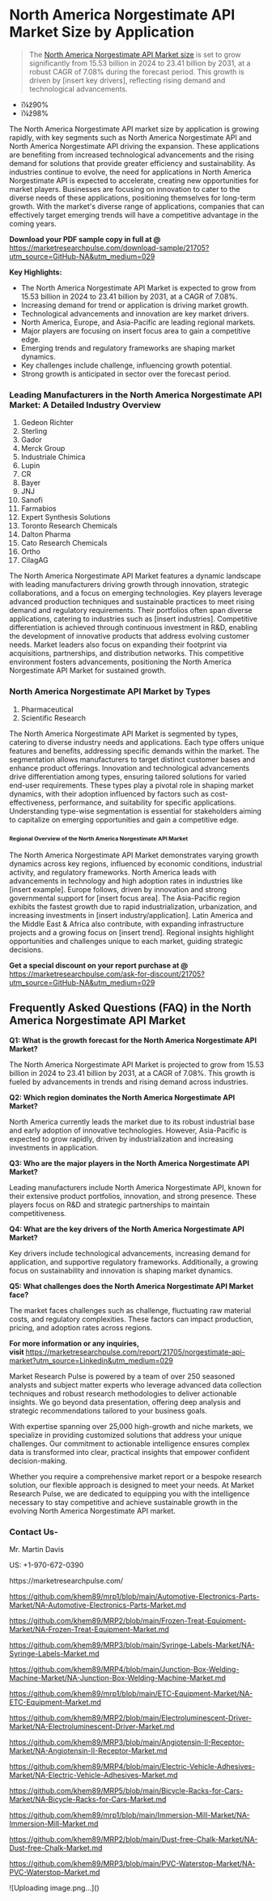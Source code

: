 <h1>North America Norgestimate API Market&nbsp;Size by Application</h1><blockquote><p>The <a href="https://marketresearchpulse.com/download-sample/21705?utm_source=GitHub-NA&amp;utm_medium=029">North America Norgestimate API Market size</a> is set to grow significantly from 15.53 billion in 2024 to 23.41 billion by 2031, at a robust CAGR of 7.08% during the forecast period. This growth is driven by [insert key drivers], reflecting rising demand and technological advancements.</p></blockquote><ul><li>ï¼ž90%<li> ï¼ž98%</li></ul><p>The North America Norgestimate API market size by application is growing rapidly, with key segments such as North America Norgestimate API and North America Norgestimate API driving the expansion. These applications are benefiting from increased technological advancements and the rising demand for solutions that provide greater efficiency and sustainability. As industries continue to evolve, the need for applications in North America Norgestimate API is expected to accelerate, creating new opportunities for market players. Businesses are focusing on innovation to cater to the diverse needs of these applications, positioning themselves for long-term growth. With the market's diverse range of applications, companies that can effectively target emerging trends will have a competitive advantage in the coming years.</p><p><strong>Download your PDF sample copy in full at @ </strong><a href="https://marketresearchpulse.com/download-sample/21705?utm_source=GitHub-NA&amp;utm_medium=029">https://marketresearchpulse.com/download-sample/21705?utm_source=GitHub-NA&amp;utm_medium=029</a></p><p><strong>Key Highlights: </strong></p><ul><li>The North America Norgestimate API Market is expected to grow from 15.53 billion in 2024 to 23.41 billion by 2031, at a CAGR of 7.08%.</li><li>Increasing demand for trend or application is driving market growth.</li><li>Technological advancements and innovation are key market drivers.</li><li>North America, Europe, and Asia-Pacific are leading regional markets.</li><li>Major players are focusing on insert focus area to gain a competitive edge.</li><li>Emerging trends and regulatory frameworks are shaping market dynamics.</li><li>Key challenges include challenge, influencing growth potential.</li><li>Strong growth is anticipated in sector over the forecast period.</li></ul><h3>Leading Manufacturers in the North America Norgestimate API Market: A Detailed Industry Overview</h3><ol><li>Gedeon Richter</li><li>Sterling</li><li>Gador</li><li>Merck Group</li><li>Industriale Chimica</li><li>Lupin</li><li>CR</li><li>Bayer</li><li>JNJ</li><li>Sanofi</li><li>Farmabios</li><li>Expert Synthesis Solutions</li><li>Toronto Research Chemicals</li><li>Dalton Pharma</li><li>Cato Research Chemicals</li><li>Ortho</li><li>CilagAG</li></ol><div class="flex max-w-full flex-col flex-grow"><div class="min-h-8 text-message flex w-full flex-col items-end gap-2 whitespace-normal break-words [.text-message+&amp;]:mt-5" dir="auto" data-message-author-role="assistant" data-message-id="fd8432e4-4910-450d-b182-61b7bfb0a01f" data-message-model-slug="gpt-4o"><div class="flex w-full flex-col gap-1 empty:hidden first:pt-[3px]"><div class="markdown prose w-full break-words dark:prose-invert light"><p>The North America Norgestimate API Market features a dynamic landscape with leading manufacturers driving growth through innovation, strategic collaborations, and a focus on emerging technologies. Key players leverage advanced production techniques and sustainable practices to meet rising demand and regulatory requirements. Their portfolios often span diverse applications, catering to industries such as [insert industries]. Competitive differentiation is achieved through continuous investment in R&amp;D, enabling the development of innovative products that address evolving customer needs. Market leaders also focus on expanding their footprint via acquisitions, partnerships, and distribution networks. This competitive environment fosters advancements, positioning the North America Norgestimate API Market for sustained growth.</p></div></div></div></div><h3>North America Norgestimate API Market by Types</h3><ol><li>Pharmaceutical<li> Scientific Research</li></ol><div class="flex max-w-full flex-col flex-grow"><div class="min-h-8 text-message flex w-full flex-col items-end gap-2 whitespace-normal break-words [.text-message+&amp;]:mt-5" dir="auto" data-message-author-role="assistant" data-message-id="084470be-0bb7-4664-bddf-5156b4f41249" data-message-model-slug="gpt-4o-mini"><div class="flex w-full flex-col gap-1 empty:hidden first:pt-[3px]"><div class="markdown prose w-full break-words dark:prose-invert light"><p>The North America Norgestimate API Market is segmented by types, catering to diverse industry needs and applications. Each type offers unique features and benefits, addressing specific demands within the market. The segmentation allows manufacturers to target distinct customer bases and enhance product offerings. Innovation and technological advancements drive differentiation among types, ensuring tailored solutions for varied end-user requirements. These types play a pivotal role in shaping market dynamics, with their adoption influenced by factors such as cost-effectiveness, performance, and suitability for specific applications. Understanding type-wise segmentation is essential for stakeholders aiming to capitalize on emerging opportunities and gain a competitive edge.</p></div></div></div></div><h3><span style="font-size: 11px;">Regional Overview of the North America Norgestimate API Market</span></h3><div class="flex max-w-full flex-col flex-grow"><div class="min-h-8 text-message flex w-full flex-col items-end gap-2 whitespace-normal break-words [.text-message+&amp;]:mt-5" dir="auto" data-message-author-role="assistant" data-message-id="e9038762-ce64-4e30-91c9-9bd413514231" data-message-model-slug="gpt-4o-mini"><div class="flex w-full flex-col gap-1 empty:hidden first:pt-[3px]"><div class="markdown prose w-full break-words dark:prose-invert light"><p>The North America Norgestimate API Market demonstrates varying growth dynamics across key regions, influenced by economic conditions, industrial activity, and regulatory frameworks. North America leads with advancements in technology and high adoption rates in industries like [insert example]. Europe follows, driven by innovation and strong governmental support for [insert focus area]. The Asia-Pacific region exhibits the fastest growth due to rapid industrialization, urbanization, and increasing investments in [insert industry/application]. Latin America and the Middle East &amp; Africa also contribute, with expanding infrastructure projects and a growing focus on [insert trend]. Regional insights highlight opportunities and challenges unique to each market, guiding strategic decisions.</p></div></div></div></div><p><strong>Get a special discount on your report purchase at @ </strong><a href="https://marketresearchpulse.com/ask-for-discount/21705?utm_source=GitHub-NA&amp;utm_medium=029">https://marketresearchpulse.com/ask-for-discount/21705?utm_source=GitHub-NA&amp;utm_medium=029</a></p><h2>Frequently Asked Questions (FAQ) in the North America Norgestimate API Market</h2><p><strong>Q1: What is the growth forecast for the North America Norgestimate API Market?</strong></p><p>The North America Norgestimate API Market is projected to grow from 15.53 billion in 2024 to 23.41 billion by 2031, at a CAGR of 7.08%. This growth is fueled by advancements in trends and rising demand across industries.</p><p><strong>Q2: Which region dominates the North America Norgestimate API Market?</strong></p><p>North America currently leads the market due to its robust industrial base and early adoption of innovative technologies. However, Asia-Pacific is expected to grow rapidly, driven by industrialization and increasing investments in application.</p><p><strong>Q3: Who are the major players in the North America Norgestimate API Market?</strong></p><p>Leading manufacturers include North America Norgestimate API, known for their extensive product portfolios, innovation, and strong presence. These players focus on R&amp;D and strategic partnerships to maintain competitiveness.</p><p><strong>Q4: What are the key drivers of the North America Norgestimate API Market?</strong></p><p>Key drivers include technological advancements, increasing demand for application, and supportive regulatory frameworks. Additionally, a growing focus on sustainability and innovation is shaping market dynamics.</p><p><strong>Q5: What challenges does the North America Norgestimate API Market face?</strong></p><p>The market faces challenges such as challenge, fluctuating raw material costs, and regulatory complexities. These factors can impact production, pricing, and adoption rates across regions.</p><p><strong>For more information or any inquiries, visit&nbsp;</strong><a href="https://marketresearchpulse.com/report/21705/norgestimate-api-market?utm_source=Linkedin&utm_medium=029">https://marketresearchpulse.com/report/21705/norgestimate-api-market?utm_source=Linkedin&utm_medium=029</a></p><p>Market Research Pulse is powered by a team of over 250 seasoned analysts and subject matter experts who leverage advanced data collection techniques and robust research methodologies to deliver actionable insights. We go beyond data presentation, offering deep analysis and strategic recommendations tailored to your business goals.</p><p>With expertise spanning over 25,000 high-growth and niche markets, we specialize in providing customized solutions that address your unique challenges. Our commitment to actionable intelligence ensures complex data is transformed into clear, practical insights that empower confident decision-making.</p><p>Whether you require a comprehensive market report or a bespoke research solution, our flexible approach is designed to meet your needs. At Market Research Pulse, we are dedicated to equipping you with the intelligence necessary to stay competitive and achieve sustainable growth in the evolving North America Norgestimate API market.</p><h3><strong>Contact Us-</strong></h3><p>Mr. Martin Davis</p><p>US: +1-970-672-0390</p><p>https://marketresearchpulse.com/</p><p><a href="https://github.com/khem89/mrp1/blob/main/Automotive-Electronics-Parts-Market/NA-Automotive-Electronics-Parts-Market.md">https://github.com/khem89/mrp1/blob/main/Automotive-Electronics-Parts-Market/NA-Automotive-Electronics-Parts-Market.md</a></p><p><a href="https://github.com/khem89/MRP2/blob/main/Frozen-Treat-Equipment-Market/NA-Frozen-Treat-Equipment-Market.md">https://github.com/khem89/MRP2/blob/main/Frozen-Treat-Equipment-Market/NA-Frozen-Treat-Equipment-Market.md</a></p><p><a href="https://github.com/khem89/MRP3/blob/main/Syringe-Labels-Market/NA-Syringe-Labels-Market.md">https://github.com/khem89/MRP3/blob/main/Syringe-Labels-Market/NA-Syringe-Labels-Market.md</a></p><p><a href="https://github.com/khem89/MRP4/blob/main/Junction-Box-Welding-Machine-Market/NA-Junction-Box-Welding-Machine-Market.md">https://github.com/khem89/MRP4/blob/main/Junction-Box-Welding-Machine-Market/NA-Junction-Box-Welding-Machine-Market.md</a></p><p><a href="https://github.com/khem89/mrp1/blob/main/ETC-Equipment-Market/NA-ETC-Equipment-Market.md">https://github.com/khem89/mrp1/blob/main/ETC-Equipment-Market/NA-ETC-Equipment-Market.md</a></p><p><a href="https://github.com/khem89/MRP2/blob/main/Electroluminescent-Driver-Market/NA-Electroluminescent-Driver-Market.md">https://github.com/khem89/MRP2/blob/main/Electroluminescent-Driver-Market/NA-Electroluminescent-Driver-Market.md</a></p><p><a href="https://github.com/khem89/MRP3/blob/main/Angiotensin-II-Receptor-Market/NA-Angiotensin-II-Receptor-Market.md">https://github.com/khem89/MRP3/blob/main/Angiotensin-II-Receptor-Market/NA-Angiotensin-II-Receptor-Market.md</a></p><p><a href="https://github.com/khem89/MRP4/blob/main/Electric-Vehicle-Adhesives-Market/NA-Electric-Vehicle-Adhesives-Market.md">https://github.com/khem89/MRP4/blob/main/Electric-Vehicle-Adhesives-Market/NA-Electric-Vehicle-Adhesives-Market.md</a></p><p><a href="https://github.com/khem89/MRP5/blob/main/Bicycle-Racks-for-Cars-Market/NA-Bicycle-Racks-for-Cars-Market.md">https://github.com/khem89/MRP5/blob/main/Bicycle-Racks-for-Cars-Market/NA-Bicycle-Racks-for-Cars-Market.md</a></p><p><a href="https://github.com/khem89/mrp1/blob/main/Immersion-Mill-Market/NA-Immersion-Mill-Market.md">https://github.com/khem89/mrp1/blob/main/Immersion-Mill-Market/NA-Immersion-Mill-Market.md</a></p><p><a href="https://github.com/khem89/MRP2/blob/main/Dust-free-Chalk-Market/NA-Dust-free-Chalk-Market.md">https://github.com/khem89/MRP2/blob/main/Dust-free-Chalk-Market/NA-Dust-free-Chalk-Market.md</a></p><p><a href="https://github.com/khem89/MRP3/blob/main/PVC-Waterstop-Market/NA-PVC-Waterstop-Market.md">https://github.com/khem89/MRP3/blob/main/PVC-Waterstop-Market/NA-PVC-Waterstop-Market.md</a></p>
![Uploading image.png…]()
